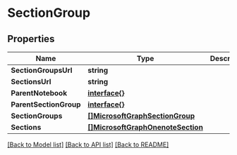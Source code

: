 # SectionGroup

## Properties

Name | Type | Description | Notes
------------ | ------------- | ------------- | -------------
**SectionGroupsUrl** | **string** |  | [optional] 
**SectionsUrl** | **string** |  | [optional] 
**ParentNotebook** | [**interface{}**](.md) |  | [optional] 
**ParentSectionGroup** | [**interface{}**](.md) |  | [optional] 
**SectionGroups** | [**[]MicrosoftGraphSectionGroup**](microsoft.graph.sectionGroup.md) |  | [optional] 
**Sections** | [**[]MicrosoftGraphOnenoteSection**](microsoft.graph.onenoteSection.md) |  | [optional] 

[[Back to Model list]](../README.md#documentation-for-models) [[Back to API list]](../README.md#documentation-for-api-endpoints) [[Back to README]](../README.md)


